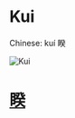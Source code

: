 # Kui

Chinese: kuí 睽

![Kui](https://88o.io/wp-content/uploads/2018/09/38-e79dbdkui.jpg)

# [睽](./e79dbdkui_cn.md)
